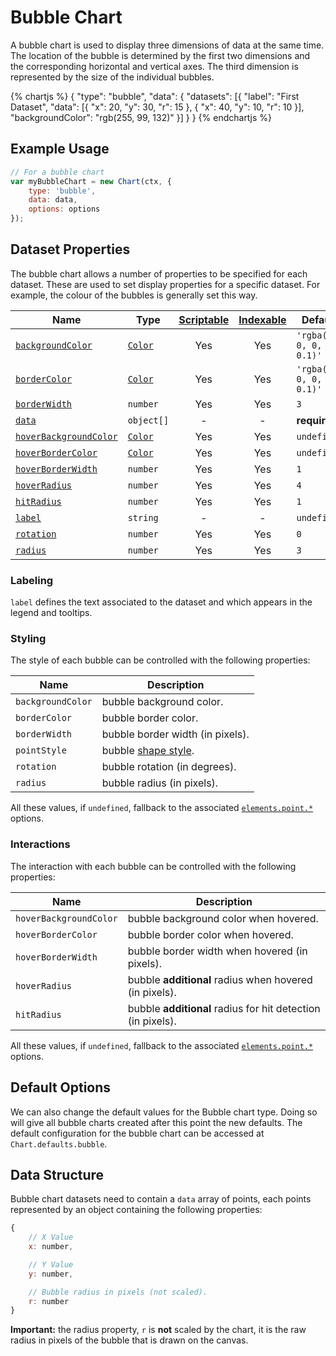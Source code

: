 # Bubble Chart

A bubble chart is used to display three dimensions of data at the same time. The location of the bubble is determined by the first two dimensions and the corresponding horizontal and vertical axes. The third dimension is represented by the size of the individual bubbles.

{% chartjs %}
{
    "type": "bubble",
    "data": {
        "datasets": [{
            "label": "First Dataset",
            "data": [{
                "x": 20,
                "y": 30,
                "r": 15
            }, {
                "x": 40,
                "y": 10,
                "r": 10
            }],
            "backgroundColor": "rgb(255, 99, 132)"
        }]
    }
}
{% endchartjs %}

## Example Usage

```javascript
// For a bubble chart
var myBubbleChart = new Chart(ctx, {
    type: 'bubble',
    data: data,
    options: options
});
```

## Dataset Properties

The bubble chart allows a number of properties to be specified for each dataset. These are used to set display properties for a specific dataset. For example, the colour of the bubbles is generally set this way.

| Name | Type | [Scriptable](../general/options.md#scriptable-options) | [Indexable](../general/options.md#indexable-options) | Default
| ---- | ---- | :----: | :----: | ----
| [`backgroundColor`](#styling) | [`Color`](../general/colors.md) | Yes | Yes | `'rgba(0, 0, 0, 0.1)'`
| [`borderColor`](#styling) | [`Color`](../general/colors.md) | Yes | Yes | `'rgba(0, 0, 0, 0.1)'`
| [`borderWidth`](#styling) | `number` | Yes | Yes | `3`
| [`data`](#data-structure) | `object[]` | - | - | **required**
| [`hoverBackgroundColor`](#interactions) | [`Color`](../general/colors.md) | Yes | Yes | `undefined`
| [`hoverBorderColor`](#interactions) | [`Color`](../general/colors.md) | Yes | Yes | `undefined`
| [`hoverBorderWidth`](#interactions) | `number` | Yes | Yes | `1`
| [`hoverRadius`](#interactions) | `number` | Yes | Yes | `4`
| [`hitRadius`](#interactions) | `number` | Yes | Yes | `1`
| [`label`](#labeling) | `string` | - | - | `undefined`
| [`rotation`](#styling) | `number` | Yes | Yes | `0`
| [`radius`](#styling) | `number` | Yes | Yes | `3`

### Labeling

`label` defines the text associated to the dataset and which appears in the legend and tooltips.

### Styling

The style of each bubble can be controlled with the following properties:

| Name | Description
| ---- | ----
| `backgroundColor` | bubble background color.
| `borderColor` | bubble border color.
| `borderWidth` | bubble border width (in pixels).
| `pointStyle` | bubble [shape style](../configuration/elements#point-styles).
| `rotation` | bubble rotation (in degrees).
| `radius` | bubble radius (in pixels).

All these values, if `undefined`, fallback to the associated [`elements.point.*`](../configuration/elements.md#point-configuration) options.

### Interactions

The interaction with each bubble can be controlled with the following properties:

| Name | Description
| ---- | -----------
| `hoverBackgroundColor` | bubble background color when hovered.
| `hoverBorderColor` | bubble border color when hovered.
| `hoverBorderWidth` | bubble border width when hovered (in pixels).
| `hoverRadius` | bubble **additional** radius when hovered (in pixels).
| `hitRadius` | bubble **additional** radius for hit detection (in pixels).

All these values, if `undefined`, fallback to the associated [`elements.point.*`](../configuration/elements.md#point-configuration) options.

## Default Options

We can also change the default values for the Bubble chart type. Doing so will give all bubble charts created after this point the new defaults. The default configuration for the bubble chart can be accessed at `Chart.defaults.bubble`.

## Data Structure

Bubble chart datasets need to contain a `data` array of points, each points represented by an object containing the following properties:

```javascript
{
    // X Value
    x: number,

    // Y Value
    y: number,

    // Bubble radius in pixels (not scaled).
    r: number
}
```

**Important:** the radius property, `r` is **not** scaled by the chart, it is the raw radius in pixels of the bubble that is drawn on the canvas.
